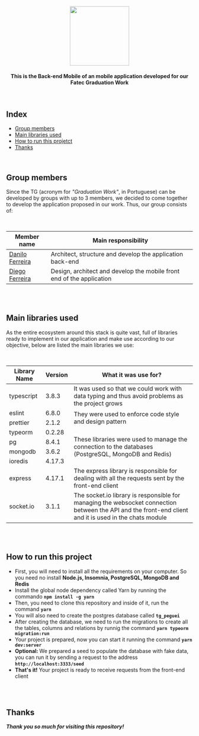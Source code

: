 <h1 align="center">
    <img src="https://imgur.com/aPy2J3e.png" width="160">
  </h1>
  <h4 align="center">
    This is the Back-end Mobile of an mobile application developed for our Fatec Graduation Work
  </h4>
  <br>
  <h2>Index</h2>
  <ul>
    <li><a href="#group-members">Group members</a></li>
    <li><a href="#main-libraries-used">Main libraries used</a></li>
    <li><a href="#main-libraries-used">How to run this projetct</a></li>
    <li><a href="#how-to-run">Thanks</a></li>
  </ul>
  <br>
  <h2 id="group-members">Group members</h2>
  <p>
    Since the TG (acronym for <i>"Graduation Work"</i>, in Portuguese) can be developed by groups with up to 3 members, we decided to come together to develop the application proposed in our work. Thus, our group consists of:
  </p>
  <br>
  <table class="table">
    <thead>
      <th>Member name</th>
      <th>Main responsibility</th>
    </thead>
    <tbody>
      <tr>
        <td><a href="https://github.com/danilo-dsf">Danilo Ferreira</a></td>
        <td>Architect, structure and develop the application back-end</td>
      </tr>
      <tr>
        <td><a href="https://github.com/diegods-ferreira">Diego Ferreira</a></td>
        <td>Design, architect and develop the mobile front end of the application</td>
      </tr>
    </tbody>
  </table>
  <br>
  <br>
  <h2 id="main-libraries-used">Main libraries used</h2>
  <p>
    As the entire ecosystem around this stack is quite vast, full of libraries ready to implement in our application and make use according to our objective, below are listed the main libraries we use:
  </p>
  <br>
  <table class="table">
    <thead>
      <th>Library Name</th>
      <th>Version</th>
      <th>What it was use for?</th>
    </thead>
    <tbody>
      <tr>
        <td>typescript</td>
        <td>3.8.3</td>
        <td>It was used so that we could work with data typing and thus avoid problems as the project grows</td>
      </tr>
      <tr>
        <td>eslint</td>
        <td>6.8.0</td>
        <td rowspan="2">They were used to enforce code style and design pattern</td>
      </tr>
      <tr>
        <td>prettier</td>
        <td>2.1.2</td>
      </tr>
      <tr>
        <td>typeorm</td>
        <td>0.2.28</td>
        <td rowspan="4">These libraries were used to manage the connection to the databases (PostgreSQL, MongoDB and Redis)</td>
      </tr>
      <tr>
        <td>pg</td>
        <td>8.4.1</td>
      </tr>
      <tr>
        <td>mongodb</td>
        <td>3.6.2</td>
      </tr>
      <tr>
        <td>ioredis</td>
        <td>4.17.3</td>
      </tr>
      <tr>
        <td>express</td>
        <td>4.17.1</td>
        <td>The express library is responsible for dealing with all the requests sent by the front-end client</td>
      </tr>
      <tr>
        <td>socket.io</td>
        <td>3.1.1</td>
        <td>The socket.io library is responsible for managing the websocket connection between the API and the front-end client and it is used in the chats module</td>
      </tr>
    </tbody>
  </table>
  <br>
  <br>
  <h2 id="how-to-run">How to run this project</h2>
  <ul>
    <li>First, you will need to install all the requirements on your computer. So you need no install <strong>Node.js, Insomnia, PostgreSQL, MongoDB and Redis</strong></li>
    <li>Install the global node dependency called Yarn by running the commando <strong><code>npm install -g yarn</code></strong></li>
    <li>Then, you need to clone this repository and inside of it, run the command <strong><code>yarn</code></strong></li>
    <li>You will also need to create the postgres database called <strong><code>tg_peguei</code></strong></li>
    <li>After creating the database, we need to run the migrations to create all the tables, columns and relations by runnig the command <strong><code>yarn typeorm migration:run</code></strong></li>
    <li>Your project is prepared, now you can start it running the command <strong><code>yarn dev:server</code></strong></li>
    <li><strong>Optional: </strong>We prepared a seed to populate the database with fake data, you can run it by sending a request to the address <strong><code>http://localhost:3333/seed</code></strong></li>
    <li><strong>That's it!</strong> Your project is ready to receive requests from the front-end client</li>
  </ul>
  <br>
  <br>
  <h2 id="thanks">Thanks</h2>
  <p>
    <b>
      <i>
        Thank you so much for visiting this repository!
      </i>
    </b>
  </p>
